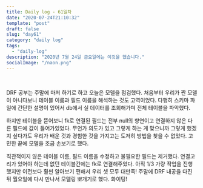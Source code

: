 ```yaml
---
title: Daily log - 61일차
date: "2020-07-24T21:10:32"
template: "post"
draft: false
slug: "day61"
category: "daily log"
tags:
  - "daily-log"
description: "2020년 7월 24일 금요일에는 이것을 했습니다."
socialImage: "/naon.png"
---
```


<br>

DRF 공부는 주말에 마저 하기로 하고 오늘은 모델을 점검했다. 처음부터 우리가 짠 모델이 아니다보니 테이블 이름과 필드 이름을 해석하는 것도 고역이었다. 다행히 스키마 파일에 간단한 설명이 있어서 db에서 실 데이터를 조회해가며 전체 테이블을 파악했다.

하지만 테이블을 뜯어보니 fk로 연결된 필드는 전부 null의 향연이고 연결하지 않은 다른 필드에 값이 들어가있었다. 무언가 의도가 있고 그렇게 하는 게 맞으니까 그렇게 했겠지 싶다가도 우리가 배운 것과 경험한 것을 가지고는 도저히 방법을 찾을 수 없었다. 고민한 끝에 모델을 조금 손보기로 했다.

직관적이지 않은 테이블 이름, 필드 이름을 수정하고 불필요한 필드는 제거했다. 연결고리가 있어야 하는데 없던 테이블간에는 fk로 연결해주었다. 아직 1/3 가량 작업을 진행했지만 이전보다 훨씬 알아보기 편해서 우리 셋 모두 대만족! 주말에 DRF 내공을 다진 뒤 월요일에 다시 만나서 모델링 뽀개기로 했다. 화이팅! 